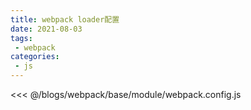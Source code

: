 ```yaml
---
title: webpack loader配置
date: 2021-08-03
tags:
 - webpack
categories:
 - js
---
```

<<< @/blogs/webpack/base/module/webpack.config.js